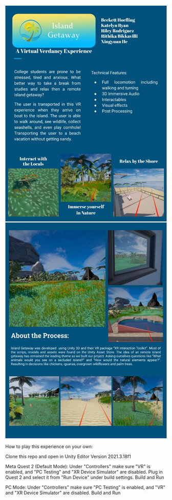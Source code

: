 ![Image Alt Text](https://github.com/beckettech/VR_Island_Getaway/blob/main/Magazine%20-%20VR.pptx%20(1).jpg)
![Image Alt Text](https://github.com/beckettech/VR_Island_Getaway/blob/main/Magazine%20-%20VR.pptx.jpg)

How to play this experience on your own:

Clone this repo and open in Unity Editor Version 2021.3.18f1

Meta Quest 2 (Default Mode):
Under "Controllers" make sure "VR" is enabled, and "PC Testing" and "XR Device Simulator" are disabled.
Plug in Quest 2 and select it from "Run Device" under build settings. 
Build and Run

PC Mode:
Under "Controllers" make sure "PC Testing" is enabled, and "VR" and "XR Device Simulator" are disabled.
Build and Run
